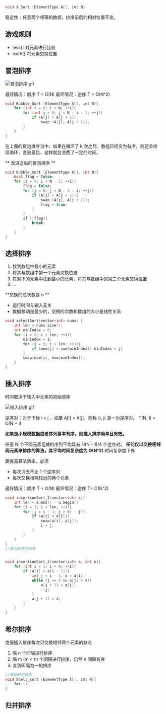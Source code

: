 ```C
void X_Sort (ElementType A[], int N)
```

稳定性：任意两个相等的数据，排序前后的相对位置不变。


## 游戏规则
* less() 对元素进行比较
* exch() 将元素交换位置


## 冒泡排序

![冒泡排序.gif](https://i.loli.net/2021/07/04/FD75EdYTbzlyAaQ.gif)

最好情况：顺序 T = O(N)
最坏情况：逆序 T = O(N^2)

```C++
void Bubble_Sort (ElementType A[], int N){
	for (int i = 0; i < N; ++i){
		for (int j = 0; j < N - i - 1; ++j){
			if (A[j] > A[j + 1]) 
				swap (A[j], A[j + 1]);
		}
	}
}
```

在上面的冒泡排序当中，如果在循环了 k 次之后，数组已经变为有序，则还会继续循环，直到最后，这样就会浪费了一定的时间。

** 改进之后的冒泡排序 **
```C++
void Bubble_Sort (ElementType A[], int N){
	bool flag = false;
	for (i = 0; i < N - 1; ++i){
		flag = false;
		for (j = 0; j < N - 1 - i; ++j){
			if (A[j] > A[j + 1]){
				swap (A[j], A[j + 1]);
				flag = true;
			} 
		}
		if (!flag){
			break;
		}
	}
}
```




## 选择排序
1. 找到数组中最小的元素
2. 将其与数组中第一个元素交换位置
3. 在剩下的元素中找到最小的元素，将其与数组中的第二个元素交换位置
4. ...

**交换的总次数是 n **

* 运行时间与输入无关
* 数据移动是最少的，交换的次数和数组的大小是线性关系

```C++
void selectSort(vector<int> nums) {
	int len = nums.size();
	int minIndex = 0;
	for (i = 0; i < len; ++i){
		minIndex = i;
		for (j = i; j < len; ++j){
			if (num[j] < num[minIndex]) minIndex = j;
		}
		swap(num[i], num[minIndex]);
	}
}
```


## 插入排序

时间取决于输入中元素的初始顺序

![插入排序.gif](https://i.loli.net/2021/07/01/XCEomYOeBnixvy2.gif)

逆序对：对于下标 i < j ，如果 A[i] > A[j]，则称 (i, j) 是一对逆序对。
T(N, I) = O(N + I)

**如果是小规模数据或者序列基本有序，则插入排序简单且有效。**

任意 N 个不同元素组成的序列平均具有 N(N - 1)/4 个逆序对。
**任何仅以交换相邻两元素来排序的算法，其平均时间复杂度为 O(N^2)** 时间复杂度下界

要提高算法效率，必须
* 每次消去不止 1 个逆序对
* 每次交换相隔较远的两个元素

最好情况：顺序 T = O(N)
最坏情况：逆序 T= O(N^2)

```C++
void insertionSort_1(vector<int> a){
	int len = a.end() - a.begin()
	for (i = 1; i < len; ++i){
		for (j = i - 1; j > 0; --j){
			if (a[i] < a[j]){
				swap(a[i], a[j]);
				i = j;
			}
		}
	}
}
//冒泡排序的倒排


void insertionSort_2(vector<int> a, int n){
	for (int i = 1; i < n; ++i){
		if (a[i] < a[i - 1]){
			int j = i - 1, x = a[i];
			while (j >= 0 && a[j] > x){
				a[j + 1] = a[j];
				--j;
			}
			a[j + 1] = x;
		}
	}
}
```


## 希尔排序
克服插入排序每次只交换相邻两个元素的缺点
1. 隔 n 个间隔进行排序
2. 隔 m (m < n) 个间隔进行排序，仍然 n 间隔有序
3. 直到间隔为一的排序

```C++
//原始希尔排序
void Shell_sort (ElementType A[], int N){
	for ()
}
```




## 归并排序






